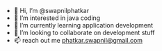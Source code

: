 - 👋 Hi, I’m @swapnilphatkar
- 👀 I’m interested in java coding 
- 🌱 I’m currently learning application development
- 💞️ I’m looking to collaborate on development stuff
- 📫 reach out me phatkar.swapnil@gmail.com

<!---
swapnilphatkar/swapnilphatkar is a ✨ special ✨ repository because its `README.md` (this file) appears on your GitHub profile.
You can click the Preview link to take a look at your changes.
--->
